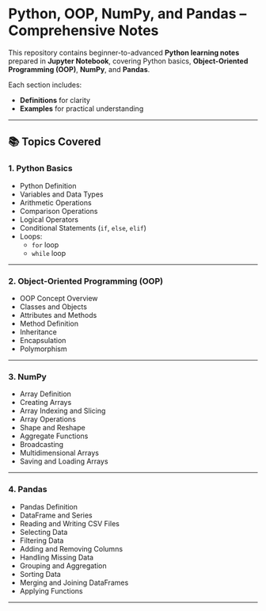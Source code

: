 # **Python, OOP, NumPy, and Pandas – Comprehensive Notes**

This repository contains beginner-to-advanced **Python learning notes** prepared in **Jupyter Notebook**, covering Python basics, **Object-Oriented Programming (OOP)**, **NumPy**, and **Pandas**.

Each section includes:  
- **Definitions** for clarity  
- **Examples** for practical understanding  

---

## 📚 **Topics Covered**

### 1. Python Basics  
- Python Definition  
- Variables and Data Types  
- Arithmetic Operations  
- Comparison Operations  
- Logical Operators  
- Conditional Statements (`if`, `else`, `elif`)  
- Loops:  
  - `for` loop  
  - `while` loop  

---

### 2. Object-Oriented Programming (OOP)  
- OOP Concept Overview  
- Classes and Objects  
- Attributes and Methods  
- Method Definition  
- Inheritance  
- Encapsulation  
- Polymorphism  

---

### 3. NumPy  
- Array Definition  
- Creating Arrays  
- Array Indexing and Slicing  
- Array Operations  
- Shape and Reshape  
- Aggregate Functions  
- Broadcasting  
- Multidimensional Arrays  
- Saving and Loading Arrays  

---

### 4. Pandas  
- Pandas Definition  
- DataFrame and Series  
- Reading and Writing CSV Files  
- Selecting Data  
- Filtering Data  
- Adding and Removing Columns  
- Handling Missing Data  
- Grouping and Aggregation  
- Sorting Data  
- Merging and Joining DataFrames  
- Applying Functions  

---
